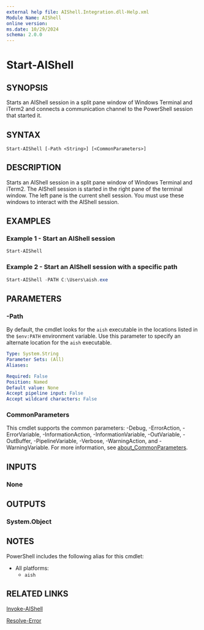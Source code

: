 ```yaml
---
external help file: AIShell.Integration.dll-Help.xml
Module Name: AIShell
online version:
ms.date: 10/29/2024
schema: 2.0.0
---
```


# Start-AIShell

## SYNOPSIS
Starts an AIShell session in a split pane window of Windows Terminal and iTerm2 and connects a
communication channel to the PowerShell session that started it.

## SYNTAX

```
Start-AIShell [-Path <String>] [<CommonParameters>]
```

## DESCRIPTION

Starts an AIShell session in a split pane window of Windows Terminal and iTerm2. The AIShell session
is started in the right pane of the terminal window. The left pane is the current shell session. You
must use these windows to interact with the AIShell session.

## EXAMPLES

### Example 1 - Start an AIShell session

```powershell
Start-AIShell
```

### Example 2 - Start an AIShell session with a specific path

```powershell
Start-AIShell -PATH C:\Users\aish.exe
```

## PARAMETERS

### -Path

By default, the cmdlet looks for the `aish` executable in the locations listed in the `$env:PATH`
environment variable. Use this parameter to specify an alternate location for the `aish` executable.

```yaml
Type: System.String
Parameter Sets: (All)
Aliases:

Required: False
Position: Named
Default value: None
Accept pipeline input: False
Accept wildcard characters: False
```

### CommonParameters

This cmdlet supports the common parameters: -Debug, -ErrorAction, -ErrorVariable,
-InformationAction, -InformationVariable, -OutVariable, -OutBuffer, -PipelineVariable, -Verbose,
-WarningAction, and -WarningVariable. For more information, see
[about_CommonParameters](http://go.microsoft.com/fwlink/?LinkID=113216).

## INPUTS

### None

## OUTPUTS

### System.Object

## NOTES

PowerShell includes the following alias for this cmdlet:

- All platforms:
  - `aish`

## RELATED LINKS

[Invoke-AIShell](Invoke-AIShell.md)

[Resolve-Error](Resolve-Error.md)
